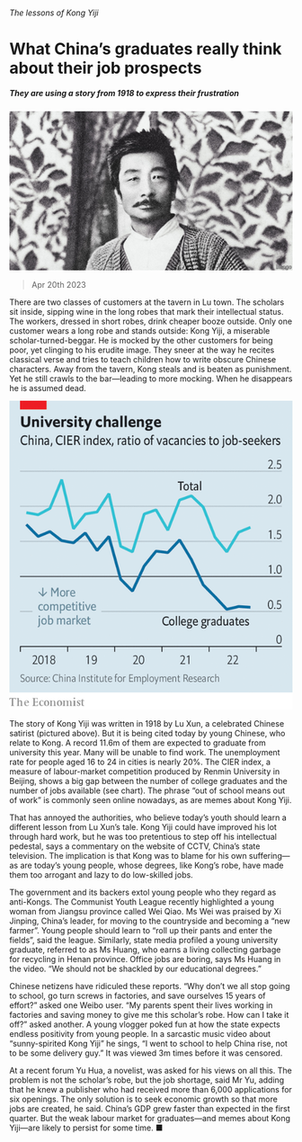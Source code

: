 ###### The lessons of Kong Yiji

# What China’s graduates really think about their job prospects 

##### They are using a story from 1918 to express their frustration 

![image](images/20230422_CNP002.jpg) 

> Apr 20th 2023 

There are two classes of customers at the tavern in Lu town. The scholars sit inside, sipping wine in the long robes that mark their intellectual status. The workers, dressed in short robes, drink cheaper booze outside. Only one customer wears a long robe and stands outside: Kong Yiji, a miserable scholar-turned-beggar. He is mocked by the other customers for being poor, yet clinging to his erudite image. They sneer at the way he recites classical verse and tries to teach children how to write obscure Chinese characters. Away from the tavern, Kong steals and is beaten as punishment. Yet he still crawls to the bar—leading to more mocking. When he disappears he is assumed dead.

![image](images/20230422_CNC773.png) 


The story of Kong Yiji was written in 1918 by Lu Xun, a celebrated Chinese satirist (pictured above). But it is being cited today by young Chinese, who relate to Kong. A record 11.6m of them are expected to graduate from university this year. Many will be unable to find work. The unemployment rate for people aged 16 to 24 in cities is nearly 20%. The CIER index, a measure of labour-market competition produced by Renmin University in Beijing, shows a big gap between the number of college graduates and the number of jobs available (see chart). The phrase “out of school means out of work” is commonly seen online nowadays, as are memes about Kong Yiji.

That has annoyed the authorities, who believe today’s youth should learn a different lesson from Lu Xun’s tale. Kong Yiji could have improved his lot through hard work, but he was too pretentious to step off his intellectual pedestal, says a commentary on the website of CCTV, China’s state television. The implication is that Kong was to blame for his own suffering—as are today’s young people, whose degrees, like Kong’s robe, have made them too arrogant and lazy to do low-skilled jobs.

The government and its backers extol young people who they regard as anti-Kongs. The Communist Youth League recently highlighted a young woman from Jiangsu province called Wei Qiao. Ms Wei was praised by Xi Jinping, China’s leader, for moving to the countryside and becoming a “new farmer”. Young people should learn to “roll up their pants and enter the fields”, said the league. Similarly, state media profiled a young university graduate, referred to as Ms Huang, who earns a living collecting garbage for recycling in Henan province. Office jobs are boring, says Ms Huang in the video. “We should not be shackled by our educational degrees.”

Chinese netizens have ridiculed these reports. “Why don’t we all stop going to school, go turn screws in factories, and save ourselves 15 years of effort?” asked one Weibo user. “My parents spent their lives working in factories and saving money to give me this scholar’s robe. How can I take it off?” asked another. A young vlogger poked fun at how the state expects endless positivity from young people. In a sarcastic music video about “sunny-spirited Kong Yiji” he sings, “I went to school to help China rise, not to be some delivery guy.” It was viewed 3m times before it was censored.

At a recent forum Yu Hua, a novelist, was asked for his views on all this. The problem is not the scholar’s robe, but the job shortage, said Mr Yu, adding that he knew a publisher who had received more than 6,000 applications for six openings. The only solution is to seek economic growth so that more jobs are created, he said. China’s GDP grew faster than expected in the first quarter. But the weak labour market for graduates—and memes about Kong Yiji—are likely to persist for some time. ■


